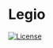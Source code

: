 # Legio
[![License](https://img.shields.io/badge/License-Apache%202.0-blue.svg)](https://opensource.org/licenses/Apache-2.0)
